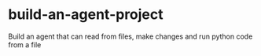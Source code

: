 # build-an-agent-project
Build an agent that can read from files, make changes and run python code from a file
